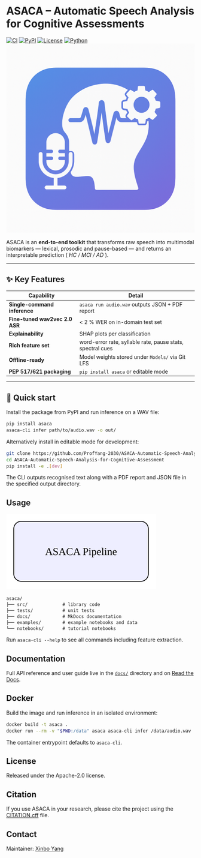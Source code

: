# ASACA – Automatic Speech Analysis for Cognitive Assessments
[![CI](https://github.com/RhysonYang-2030/ASACA-Automatic-Speech-Analysis-for-Cognitive-Assessment/actions/workflows/ci.yml/badge.svg)](../../actions) 
[![PyPI](https://img.shields.io/pypi/v/asaca?logo=pypi)](https://pypi.org/project/asaca/) 
[![License](https://img.shields.io/github/license/RhysonYang-2030/ASACA-Automatic-Speech-Analysis-for-Cognitive-Assessment)](LICENSE) 
[![Python](https://img.shields.io/badge/python-3.10%2B-blue)](#)
![GUI](docs/img/asaca_gui.gif)

ASACA is an **end-to-end toolkit** that transforms raw speech into
multimodal biomarkers — lexical, prosodic and pause-based — and returns
an interpretable prediction ( *HC / MCI / AD* ).

---

## ✨ Key Features
| Capability | Detail |
|------------|--------|
| **Single-command inference** | `asaca run audio.wav` outputs JSON + PDF report |
| **Fine-tuned wav2vec 2.0 ASR** | < 2 % WER on in-domain test set |
| **Explainability** | SHAP plots per classification |
| **Rich feature set** | word-error rate, syllable rate, pause stats, spectral cues |
| **Offline-ready** | Model weights stored under `Models/` via Git LFS |
| **PEP 517/621 packaging** | `pip install asaca` or editable mode |


---

## 🚀 Quick start

Install the package from PyPI and run inference on a WAV file:

```bash
pip install asaca
asaca-cli infer path/to/audio.wav -o out/
```

Alternatively install in editable mode for development:

```bash
git clone https://github.com/ProfYang-2030/ASACA-Automatic-Speech-Analysis-for-Cognitive-Assessment.git
cd ASACA-Automatic-Speech-Analysis-for-Cognitive-Assessment
pip install -e .[dev]
```

The CLI outputs recognised text along with a PDF report and JSON file in the
specified output directory.

## Usage

![Pipeline](docs/img/asaca_pipeline.svg)

```text
asaca/
├── src/             # library code
├── tests/           # unit tests
├── docs/            # MkDocs documentation
├── examples/        # example notebooks and data
└── notebooks/       # tutorial notebooks
```

Run `asaca-cli --help` to see all commands including feature extraction.

## Documentation
Full API reference and user guide live in the [`docs/`](docs/) directory and on [Read the Docs](https://example.com/).

## Docker

Build the image and run inference in an isolated environment:

```bash
docker build -t asaca .
docker run --rm -v "$PWD:/data" asaca asaca-cli infer /data/audio.wav
```

The container entrypoint defaults to `asaca-cli`.

## License
Released under the Apache-2.0 license.

## Citation
If you use ASACA in your research, please cite the project using the
[CITATION.cff](CITATION.cff) file.

## Contact
Maintainer: [Xinbo Yang](mailto:xyang2@tcd.ie)
